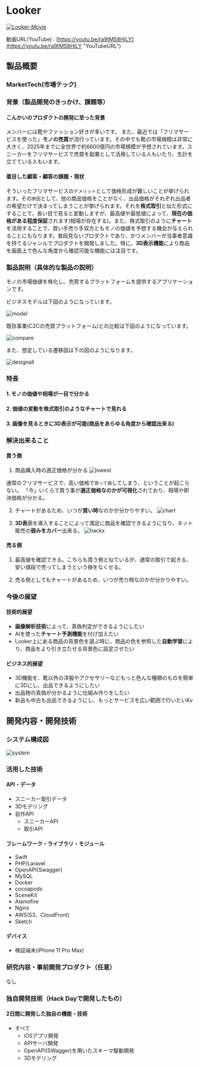 # Looker

[![Looker-Movie](/images/lookerlogo.png)](https://youtu.be/ra9tMS8HjLY)

動画URL(YouTube) : [https://youtu.be/ra9tMS8HjLY](https://youtu.be/ra9tMS8HjLY "YouTubeURL")

## 製品概要
### MarketTech(市場テック)

### 背景（製品開発のきっかけ、課題等）
#### こんかいのプロダクトの開発に至った背景
メンバーには靴やファッション好きが多いです。
また、最近では「フリマサービスを使った」**モノの売買**が流行っています。その中でも靴の市場規模は非常に大きく、2025年までに全世界で約6600億円の市場規模が予想されています。スニーカーをフリマサービスで売買を副業として活用している人もいたり、生計を立てている人もいます。

#### 着目した顧客・顧客の課題・現状
そういったフリマサービスの`デメリット`として価格形成が難しいことが挙げられます。その`原因`として、他の商品価格をことがなく、出品価格がそれぞれ出品者の希望だけで決まってしまうことが挙げられます。それを**株式取引**と似た形式にすることで、長い目で見ると変動しますが、最高値や最低値によって、**現在の価格がある程度保証**されます(相場が存在する)。また、株式取引のように**チャート**を活用することで、買い手売り手双方ともモノの価値を予想する機会が与えられることにもなります。普段見ないプロダクトであり、かつメンバーが当事者意識を持てるジャンルでプロダクトを開発しました。特に、**3D表示機能**により商品を画面上で色んな角度から確認可能な機能には注目です。

### 製品説明（具体的な製品の説明）
モノの市場価値を株化し、売買するプラットフォームを提供するアプリケーションです。

ビジネスモデルは下図のようになっています。

![model](/images/model.jpg)

既存事業(C2Cの売買プラットフォーム)との比較は下図のようになっています。

![compare](/images/compare.png)

また、想定している遷移図は下の図のようになります。

![designall](/design/Looker.png)

### 特長
#### 1. モノの価値や相場が一目で分かる

#### 2. 価値の変動を株式取引のようなチャートで見れる

#### 3. 画像を見るときに3D表示が可能(商品をあらゆる角度から確認出来る)

### 解決出来ること
#### 買う側
1. 商品購入時の適正価格が分かる
![lowest](/images/lowest.jpg)

通常のフリマサービスで、高い価格で`買って損`してしまう、ということが起こらない。
「今」いくらで買う事が**適正価格なのかが可視化**されており、相場や即決価格が分かる。

2. チャートがあるため、いつが**買い時**なのかが分かりやすい。
![chart](/images/chart.png)

3. **3D表示**を導入することによって満足に商品を確認できるようになり、ネット販売の**弱みをカバー**出来る。
![hackx](/images/hackx.gif)

####  売る側
1. 最高値を確認できる。こちらも買う側と似ているが、通常の取引で起きる、安い値段で売ってしまうという損をなくせる。

2. 売る側としてもチャートがあるため、いつが売り時なのかが分かりやすい。

### 今後の展望
#### 技術的展望
- **画像解析技術**によって、真偽判定ができるようにしたい
- AIを使った**チャート予測機能**を付け加えたい
- Looker上にある商品の背景色を選ぶ時に、商品の色を参照した**自動学習**により、商品をより引き立たせる背景色に設定させたい

#### ビジネス的展望
- 3D機能を、靴以外の洋服やアクセサリーなどもっと色んな種類のものを簡単に3Dにし、出品できるようにしたい
- 出品物の真偽が分かるように仕組み作りをしたい
- 新品も中古も出品できるようにし、もっとサービスを広い範囲で行いたいKv

## 開発内容・開発技術
### システム構成図
![system](/images/system.jpg)

### 活用した技術
#### API・データ
- スニーカー取引データ
- 3Dモデリング
- 自作API
    - スニーカーAPI
    - 取引API

#### フレームワーク・ライブラリ・モジュール
- Swift
- PHP/Laravel
- OpenAPI(Swagger)
- MySQL
- Docker
- cocoapods
- SceneKit
- Alamofire
- Nginx
- AWS(S3、CloudFront)
- Sketch

#### デバイス
- 検証端末(iPhone 11 Pro Max)

### 研究内容・事前開発プロダクト（任意）

なし

### 独自開発技術（Hack Dayで開発したもの）
#### 2日間に開発した独自の機能・技術
- すべて
    - iOSアプリ開発
    - APIサーバ開発
    - OpenAPI(SWagger)を用いたスキーマ駆動開発
    - 3Dモデリング 
